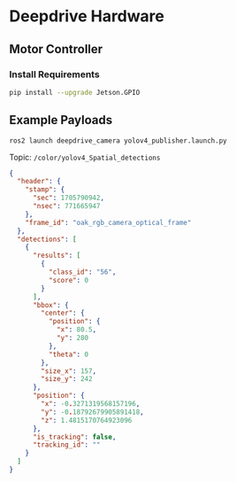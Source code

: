# Deepdrive Hardware

## Motor Controller

### Install Requirements

```sh
pip install --upgrade Jetson.GPIO
```


## Example Payloads
```shell
ros2 launch deepdrive_camera yolov4_publisher.launch.py
```

Topic: `/color/yolov4_Spatial_detections`

```json
{
  "header": {
    "stamp": {
      "sec": 1705790942,
      "nsec": 771665947
    },
    "frame_id": "oak_rgb_camera_optical_frame"
  },
  "detections": [
    {
      "results": [
        {
          "class_id": "56",
          "score": 0
        }
      ],
      "bbox": {
        "center": {
          "position": {
            "x": 80.5,
            "y": 280
          },
          "theta": 0
        },
        "size_x": 157,
        "size_y": 242
      },
      "position": {
        "x": -0.3271319568157196,
        "y": -0.18792679905891418,
        "z": 1.4815170764923096
      },
      "is_tracking": false,
      "tracking_id": ""
    }
  ]
}
```